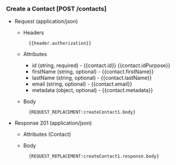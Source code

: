### Create a Contact [POST /contacts]

+ Request (application/json)
    + Headers
    
            {{header.authorization}}
        
    + Attributes
        + id (string, required) - {{contact.id}}  {{contact.idPurpose}}
        + firstName (string, optional) - {{contact.firstName}}
        + lastName (string, optional) - {{contact.lastName}}
        + email (string, optional) - {{contact.email}}
        + metadata (object, optional) - {{contact.metadata}}

    + Body

            {REQUEST_REPLACEMENT:createContact1.body}
    
+ Response 201 (application/json)
    + Attributes (Contact)

    + Body
            
            {REQUEST_REPLACEMENT:createContact1.response.body}
